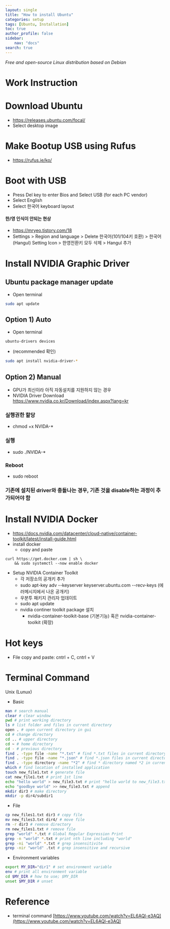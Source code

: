 ```yaml
---
layout: single
title: "How to install Ubuntu"
categories: setup
tags: [Ubuntu, Installation]
toc: true
author_profile: false
sidebar:
    nav: "docs"
search: true
---
```


*Free and open-source Linux distribution based on Debian*

# Work Instruction

# Download Ubuntu
- https://releases.ubuntu.com/focal/
- Select desktop image
  
# Make Bootup USB using Rufus
- https://rufus.ie/ko/

# Boot with USB
- Press Del key to enter Bios and Select USB (for each PC vendor)
- Select English
- Select 한국어 keyboard layout

#### 한/영 인식이 안되는 현상
- https://mryeo.tistory.com/18
- Settings > Region and language > Delete 한국어(101/104키 호환) > 한국어(Hangul) Setting Icon > 한영전환키 모두 삭제 > Hangul 추가





# Install NVIDIA Graphic Driver
## Ubuntu package manager update
- Open terminal
```bash
sudo apt update
```
## Option 1) Auto
- Open terminal
```bash
ubuntu-drivers devices
```
- (recommended 확인)
```bash
sudo apt install nvidia-driver-*
```

## Option 2) Manual
- GPU가 최신이라 아직 자동설치를 지원하지 않는 경우
- NVIDIA Driver Download https://www.nvidia.co.kr/Download/index.aspx?lang=kr
### 실행권한 할당
- chmod +x NVIDA-*
### 실행
- sudo ./NVIDA-*
### Reboot
- sudo reboot

### 기존에 설치된 driver와 충돌나는 경우, 기존 것을 disable하는 과정이 추가되어야 함

# Install NVIDIA Docker
- https://docs.nvidia.com/datacenter/cloud-native/container-toolkit/latest/install-guide.html
- install docker 
  - copy and paste
```
curl https://get.docker.com | sh \
    && sudo systemctl --now enable docker
```
- Setup NVIDIA Container Toolkit
  - 각 저장소의 공개키 추가
  - sudo apt-key adv --keyserver keyserver.ubuntu.com --recv-keys (에러메시지에서 나온 공개키)
  - 우분투 패키지 관리자 업데이트
  - sudo apt update
  - nvidia continer toolkit package 설치
    - nvidia-container-toolkit-base (기본기능) 혹은 nvidia-container-toolkit (확장)



# Hot keys
- File copy and paste: cntrl + C, cntrl + V



# Terminal Command

Unix (Lunux)

- Basic

```bash
man # search manual
clear # clear window
pwd # print working directory
ls # list folder and files in current directory
open . # open current directory in gui
cd # change directory
cd .. # upper directory
cd ~ # home directory
cd - # previous directory
find . -type file -name "*.txt" # find *.txt files in current directory
find . -type file -name "*.json" # find *.json files in current directory
find . -type directory -name "*2" # find * directory named *2 in current directory
which # find location of installed application
touch new_file1.txt # generate file
cat new_file1.txt # print 1st line
echo "hello world" > new_file3.txt # print "hello world to new_file3.txt" (overwrite)
echo "goodbye world" >> new_file3.txt # append
mkdir dir3 # make directory
mkdir -p dir4/subdir1
```

- File

```bash
cp new_files1.txt dir3 # copy file
mv new_files3.txt dir4/ # move file
rm -r dir3 # remove directory
rm new_files1.txt # remove file
grep "world" *.txt # Global Regular Expression Print
grep -n "world" *.txt # print nth line including "world"
grep -ni "world" *.txt # grep insensitivite
grep -nir "world" .txt # grep insensitive and recursive
```

- Environment variables

```bash
export MY_DIR="dir1" # set environment variable
env # print all environment variable
cd $MY_DIR # how to use; $MY_DIR
unset $MY_DIR # unset
```







# Reference

- terminal command [https://www.youtube.com/watch?v=EL6AQl-e3AQ](https://www.youtube.com/watch?v=EL6AQl-e3AQ)